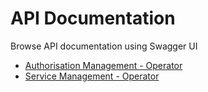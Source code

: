 # API Documentation

Browse API documentation using Swagger UI
- [ Authorisation Management - Operator ](http://editor.swagger.io/#/?import=https://raw.githubusercontent.com/HIIT/mydata-sdk/master/Operator_Components/doc/api/swagger_Operator_CR.yml)
- [ Service Management - Operator ](http://editor.swagger.io/#/?import=https://raw.githubusercontent.com/HIIT/mydata-sdk/master/Operator_Components/doc/api/swagger_Operator_SLR.yml)

